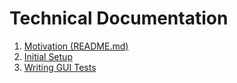# Technical Documentation

1. [Motivation (README.md)](../README.md)
2. [Initial Setup](setup.md)
3. [Writing GUI Tests](writing.md)
